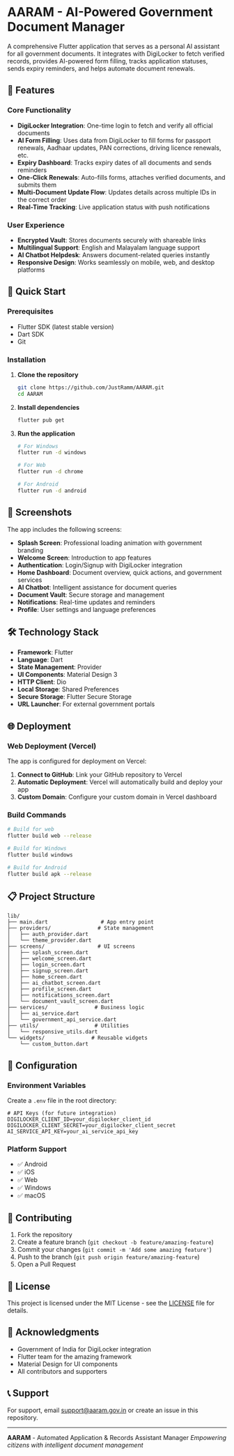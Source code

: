 # AARAM - AI-Powered Government Document Manager

A comprehensive Flutter application that serves as a personal AI assistant for all government documents. It integrates with DigiLocker to fetch verified records, provides AI-powered form filling, tracks application statuses, sends expiry reminders, and helps automate document renewals.

## 🌟 Features

### Core Functionality
- **DigiLocker Integration**: One-time login to fetch and verify all official documents
- **AI Form Filling**: Uses data from DigiLocker to fill forms for passport renewals, Aadhaar updates, PAN corrections, driving licence renewals, etc.
- **Expiry Dashboard**: Tracks expiry dates of all documents and sends reminders
- **One-Click Renewals**: Auto-fills forms, attaches verified documents, and submits them
- **Multi-Document Update Flow**: Updates details across multiple IDs in the correct order
- **Real-Time Tracking**: Live application status with push notifications

### User Experience
- **Encrypted Vault**: Stores documents securely with shareable links
- **Multilingual Support**: English and Malayalam language support
- **AI Chatbot Helpdesk**: Answers document-related queries instantly
- **Responsive Design**: Works seamlessly on mobile, web, and desktop platforms

## 🚀 Quick Start

### Prerequisites
- Flutter SDK (latest stable version)
- Dart SDK
- Git

### Installation

1. **Clone the repository**
   ```bash
   git clone https://github.com/JustRamm/AARAM.git
   cd AARAM
   ```

2. **Install dependencies**
   ```bash
   flutter pub get
   ```

3. **Run the application**
   ```bash
   # For Windows
   flutter run -d windows
   
   # For Web
   flutter run -d chrome
   
   # For Android
   flutter run -d android
   ```

## 📱 Screenshots

The app includes the following screens:
- **Splash Screen**: Professional loading animation with government branding
- **Welcome Screen**: Introduction to app features
- **Authentication**: Login/Signup with DigiLocker integration
- **Home Dashboard**: Document overview, quick actions, and government services
- **AI Chatbot**: Intelligent assistance for document queries
- **Document Vault**: Secure storage and management
- **Notifications**: Real-time updates and reminders
- **Profile**: User settings and language preferences

## 🛠️ Technology Stack

- **Framework**: Flutter
- **Language**: Dart
- **State Management**: Provider
- **UI Components**: Material Design 3
- **HTTP Client**: Dio
- **Local Storage**: Shared Preferences
- **Secure Storage**: Flutter Secure Storage
- **URL Launcher**: For external government portals

## 🌐 Deployment

### Web Deployment (Vercel)
The app is configured for deployment on Vercel:

1. **Connect to GitHub**: Link your GitHub repository to Vercel
2. **Automatic Deployment**: Vercel will automatically build and deploy your app
3. **Custom Domain**: Configure your custom domain in Vercel dashboard

### Build Commands
```bash
# Build for web
flutter build web --release

# Build for Windows
flutter build windows

# Build for Android
flutter build apk --release
```

## 📋 Project Structure

```
lib/
├── main.dart                 # App entry point
├── providers/               # State management
│   ├── auth_provider.dart
│   └── theme_provider.dart
├── screens/                 # UI screens
│   ├── splash_screen.dart
│   ├── welcome_screen.dart
│   ├── login_screen.dart
│   ├── signup_screen.dart
│   ├── home_screen.dart
│   ├── ai_chatbot_screen.dart
│   ├── profile_screen.dart
│   ├── notifications_screen.dart
│   └── document_vault_screen.dart
├── services/               # Business logic
│   ├── ai_service.dart
│   └── government_api_service.dart
├── utils/                  # Utilities
│   └── responsive_utils.dart
└── widgets/               # Reusable widgets
    └── custom_button.dart
```

## 🔧 Configuration

### Environment Variables
Create a `.env` file in the root directory:
```env
# API Keys (for future integration)
DIGILOCKER_CLIENT_ID=your_digilocker_client_id
DIGILOCKER_CLIENT_SECRET=your_digilocker_client_secret
AI_SERVICE_API_KEY=your_ai_service_api_key
```

### Platform Support
- ✅ Android
- ✅ iOS
- ✅ Web
- ✅ Windows
- ✅ macOS

## 🤝 Contributing

1. Fork the repository
2. Create a feature branch (`git checkout -b feature/amazing-feature`)
3. Commit your changes (`git commit -m 'Add some amazing feature'`)
4. Push to the branch (`git push origin feature/amazing-feature`)
5. Open a Pull Request

## 📄 License

This project is licensed under the MIT License - see the [LICENSE](LICENSE) file for details.

## 🙏 Acknowledgments

- Government of India for DigiLocker integration
- Flutter team for the amazing framework
- Material Design for UI components
- All contributors and supporters

## 📞 Support

For support, email support@aaram.gov.in or create an issue in this repository.

---

**AARAM** - Automated Application & Records Assistant Manager
*Empowering citizens with intelligent document management* 